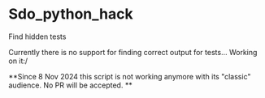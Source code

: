 # Sdo_python_hack
Find hidden tests


Currently there is no support for finding correct output for tests... Working on it:/

**Since 8 Nov 2024 this script is not working anymore with its "classic" audience. No PR will be accepted. **
